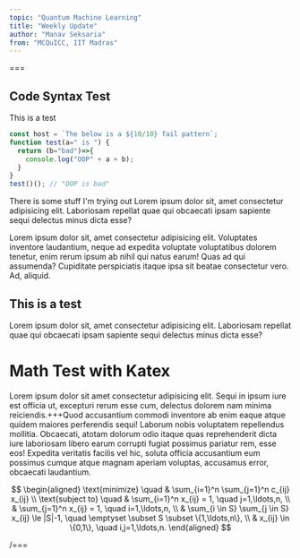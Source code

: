 ```yaml
---
topic: "Quantum Machine Learning"
title: "Weekly Update"
author: "Manav Seksaria"
from: "MCQuICC, IIT Madras"
---
```


===

## Code Syntax Test
This is a test

```js
const host = `The below is a ${10/10} fail pattern`;
function test(a=" is ") {
  return (b="bad")=>{
    console.log("OOP" + a + b);
  }
}
test()(); // "OOP is bad"
```

There is some stuff I'm trying out Lorem ipsum dolor sit, amet consectetur adipisicing elit. Laboriosam repellat quae qui obcaecati ipsam sapiente sequi delectus minus dicta esse?

Lorem ipsum dolor sit, amet consectetur adipisicing elit. Voluptates inventore laudantium, neque ad expedita voluptate voluptatibus dolorem tenetur, enim rerum ipsum ab nihil qui natus earum! Quas ad qui assumenda? Cupiditate perspiciatis itaque ipsa sit beatae consectetur vero. Ad, aliquid.

## This is a test
Lorem ipsum dolor sit, amet consectetur adipisicing elit. Laboriosam repellat quae qui obcaecati ipsam sapiente sequi delectus minus dicta esse?

# Math Test with Katex
Lorem ipsum dolor sit amet consectetur adipisicing elit. Sequi in ipsum iure est officia ut, excepturi rerum esse cum, delectus dolorem nam minima reiciendis.+++Quod accusantium commodi inventore ab enim eaque atque quidem maiores perferendis sequi! Laborum nobis voluptatem repellendus mollitia. Obcaecati, atotam dolorum odio itaque quas reprehenderit dicta iure laboriosam libero earum corrupti fugiat possimus pariatur rem, esse eos! Expedita veritatis facilis vel hic, soluta officia accusantium eum possimus cumque atque magnam aperiam voluptas, accusamus error, obcaecati laudantium.

$$
\begin{aligned}
\text{minimize} \quad & \sum_{i=1}^n \sum_{j=1}^n c_{ij} x_{ij} \\
\text{subject to} \quad & \sum_{i=1}^n x_{ij} = 1, \quad j=1,\ldots,n, \\
& \sum_{j=1}^n x_{ij} = 1, \quad i=1,\ldots,n, \\
& \sum_{i \in S} \sum_{j \in S} x_{ij} \le |S|-1, \quad \emptyset \subset S \subset \{1,\ldots,n\}, \\
& x_{ij} \in \{0,1\}, \quad i,j=1,\ldots,n.
\end{aligned}
$$

/===